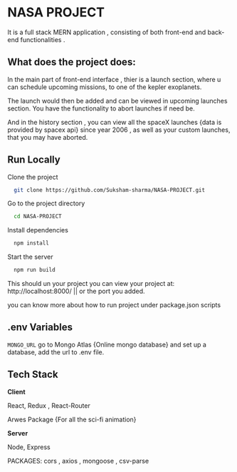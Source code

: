 
# NASA PROJECT

It is a full stack MERN application , consisting of both front-end
and back-end functionalities .



## What does the project does:

In the main part of front-end interface , thier is a launch section,
where u can schedule upcoming missions, to one of the kepler exoplanets.

The launch would then be added and can be viewed in upcoming launches section.
You have the functionality to abort launches if need be.

And in the history section , you can view all the spaceX launches {data is provided by spacex api}
since year 2006 , as well as your custom launches, that you may have aborted.


## Run Locally

Clone the project

```bash
  git clone https://github.com/Suksham-sharma/NASA-PROJECT.git
```

Go to the project directory

```bash
  cd NASA-PROJECT
```

Install dependencies

```bash
  npm install
```

Start the server

```bash
  npm run build
```

This should un your project you can view your project at:
http://localhost:8000/ || or the port you added.


you can know more about how to run project under package.json scripts

## .env Variables


`MONGO_URL` go to Mongo Atlas {Online mongo database} and set up a database,
add the url to .env file.


## Tech Stack

**Client**

React, Redux , React-Router

Arwes Package {For all the sci-fi animation}


**Server** 

Node, Express 

PACKAGES: cors , axios , mongoose , csv-parse 
